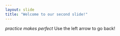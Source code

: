 ```yaml
---
layout: slide
title: "Welcome to our second slide!"
---
```

*practice makes perfect*
Use the left arrow to go back!
